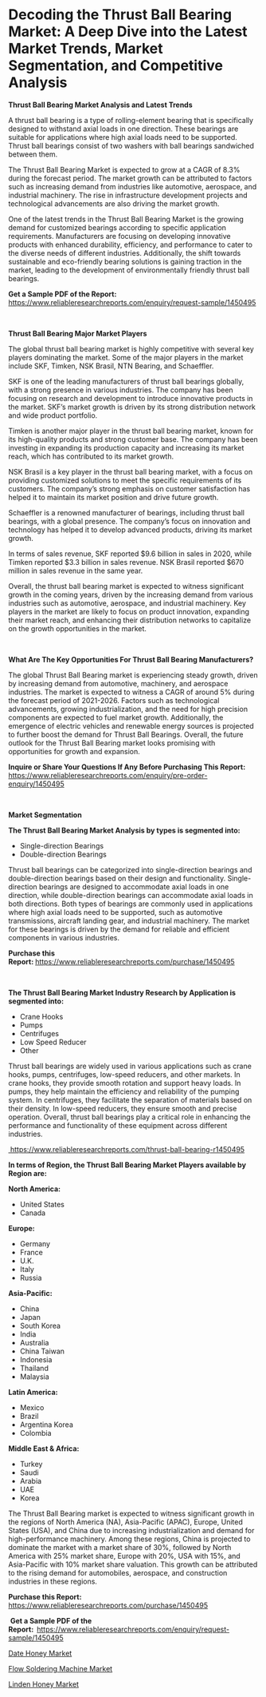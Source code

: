 <p><h1>Decoding the Thrust Ball Bearing Market: A Deep Dive into the Latest Market Trends, Market Segmentation, and Competitive Analysis</h1></p><p><strong>Thrust Ball Bearing Market Analysis and Latest Trends</strong></p>
<p><p>A thrust ball bearing is a type of rolling-element bearing that is specifically designed to withstand axial loads in one direction. These bearings are suitable for applications where high axial loads need to be supported. Thrust ball bearings consist of two washers with ball bearings sandwiched between them.</p><p>The Thrust Ball Bearing Market is expected to grow at a CAGR of 8.3% during the forecast period. The market growth can be attributed to factors such as increasing demand from industries like automotive, aerospace, and industrial machinery. The rise in infrastructure development projects and technological advancements are also driving the market growth.</p><p>One of the latest trends in the Thrust Ball Bearing Market is the growing demand for customized bearings according to specific application requirements. Manufacturers are focusing on developing innovative products with enhanced durability, efficiency, and performance to cater to the diverse needs of different industries. Additionally, the shift towards sustainable and eco-friendly bearing solutions is gaining traction in the market, leading to the development of environmentally friendly thrust ball bearings.</p></p>
<p><strong>Get a Sample PDF of the Report:&nbsp;</strong> <a href="https://www.reliableresearchreports.com/enquiry/request-sample/1450495">https://www.reliableresearchreports.com/enquiry/request-sample/1450495</a></p>
<p>&nbsp;</p>
<p><strong>Thrust Ball Bearing Major Market Players</strong></p>
<p><p>The global thrust ball bearing market is highly competitive with several key players dominating the market. Some of the major players in the market include SKF, Timken, NSK Brasil, NTN Bearing, and Schaeffler. </p><p>SKF is one of the leading manufacturers of thrust ball bearings globally, with a strong presence in various industries. The company has been focusing on research and development to introduce innovative products in the market. SKF’s market growth is driven by its strong distribution network and wide product portfolio.</p><p>Timken is another major player in the thrust ball bearing market, known for its high-quality products and strong customer base. The company has been investing in expanding its production capacity and increasing its market reach, which has contributed to its market growth.</p><p>NSK Brasil is a key player in the thrust ball bearing market, with a focus on providing customized solutions to meet the specific requirements of its customers. The company’s strong emphasis on customer satisfaction has helped it to maintain its market position and drive future growth.</p><p>Schaeffler is a renowned manufacturer of bearings, including thrust ball bearings, with a global presence. The company’s focus on innovation and technology has helped it to develop advanced products, driving its market growth.</p><p>In terms of sales revenue, SKF reported $9.6 billion in sales in 2020, while Timken reported $3.3 billion in sales revenue. NSK Brasil reported $670 million in sales revenue in the same year.</p><p>Overall, the thrust ball bearing market is expected to witness significant growth in the coming years, driven by the increasing demand from various industries such as automotive, aerospace, and industrial machinery. Key players in the market are likely to focus on product innovation, expanding their market reach, and enhancing their distribution networks to capitalize on the growth opportunities in the market.</p></p>
<p>&nbsp;</p>
<p><strong>What Are The Key Opportunities For Thrust Ball Bearing Manufacturers?</strong></p>
<p><p>The global Thrust Ball Bearing market is experiencing steady growth, driven by increasing demand from automotive, machinery, and aerospace industries. The market is expected to witness a CAGR of around 5% during the forecast period of 2021-2026. Factors such as technological advancements, growing industrialization, and the need for high precision components are expected to fuel market growth. Additionally, the emergence of electric vehicles and renewable energy sources is projected to further boost the demand for Thrust Ball Bearings. Overall, the future outlook for the Thrust Ball Bearing market looks promising with opportunities for growth and expansion.</p></p>
<p><strong>Inquire or Share Your Questions If Any Before Purchasing This Report:</strong> <a href="https://www.reliableresearchreports.com/enquiry/pre-order-enquiry/1450495">https://www.reliableresearchreports.com/enquiry/pre-order-enquiry/1450495</a></p>
<p>&nbsp;</p>
<p><strong>Market Segmentation</strong></p>
<p><strong>The Thrust Ball Bearing Market Analysis by types is segmented into:</strong></p>
<p><ul><li>Single-direction Bearings</li><li>Double-direction Bearings</li></ul></p>
<p><p>Thrust ball bearings can be categorized into single-direction bearings and double-direction bearings based on their design and functionality. Single-direction bearings are designed to accommodate axial loads in one direction, while double-direction bearings can accommodate axial loads in both directions. Both types of bearings are commonly used in applications where high axial loads need to be supported, such as automotive transmissions, aircraft landing gear, and industrial machinery. The market for these bearings is driven by the demand for reliable and efficient components in various industries.</p></p>
<p><strong>Purchase this Report:&nbsp;</strong><a href="https://www.reliableresearchreports.com/purchase/1450495">https://www.reliableresearchreports.com/purchase/1450495</a></p>
<p>&nbsp;</p>
<p><strong>The Thrust Ball Bearing Market Industry Research by Application is segmented into:</strong></p>
<p><ul><li>Crane Hooks</li><li>Pumps</li><li>Centrifuges</li><li>Low Speed Reducer</li><li>Other</li></ul></p>
<p><p>Thr​ust ball bearings are widely used in various applications such as crane hooks, pumps, centrifuges, low-speed reducers, and other markets. In crane hooks, they provide smooth rotation and support heavy loads. In pumps, they help maintain the efficiency and reliability of the pumping system. In centrifuges, they facilitate the separation of materials based on their density. In low-speed reducers, they ensure smooth and precise operation. Overall, thrust ball bearings play a critical role in enhancing the performance and functionality of these equipment across different industries.</p></p>
<p><a href="https://www.reliableresearchreports.com/thrust-ball-bearing-r1450495">&nbsp;https://www.reliableresearchreports.com/thrust-ball-bearing-r1450495</a></p>
<p><strong>In terms of Region, the Thrust Ball Bearing Market Players available by Region are:</strong></p>
<p>
    <p> <strong> North America: </strong>
        <ul>
            <li>United States</li>
            <li>Canada</li>
        </ul>
        </p> 
    <p> <strong> Europe: </strong>
        <ul>
            <li>Germany</li>
            <li>France</li>
            <li>U.K.</li>
            <li>Italy</li>
            <li>Russia</li>
        </ul>
        </p> 
    <p> <strong> Asia-Pacific: </strong>
        <ul>
            <li>China</li>
            <li>Japan</li>
            <li>South Korea</li>
            <li>India</li>
            <li>Australia</li>
            <li>China Taiwan</li>
            <li>Indonesia</li>
            <li>Thailand</li>
            <li>Malaysia</li>
        </ul>
        </p> 
    <p> <strong> Latin America: </strong>
        <ul>
            <li>Mexico</li>
            <li>Brazil</li>
            <li>Argentina Korea</li>
            <li>Colombia</li>
        </ul>
        </p> 
    <p> <strong> Middle East & Africa: </strong>
        <ul>
            <li>Turkey</li>
            <li>Saudi</li>
            <li>Arabia</li>
            <li>UAE</li>
            <li>Korea</li>
        </ul>
    </p>
    </p>
<p><p>The Thrust Ball Bearing market is expected to witness significant growth in the regions of North America (NA), Asia-Pacific (APAC), Europe, United States (USA), and China due to increasing industrialization and demand for high-performance machinery. Among these regions, China is projected to dominate the market with a market share of 30%, followed by North America with 25% market share, Europe with 20%, USA with 15%, and Asia-Pacific with 10% market share valuation. This growth can be attributed to the rising demand for automobiles, aerospace, and construction industries in these regions.</p></p>
<p><strong>Purchase this Report: </strong><a href="https://www.reliableresearchreports.com/purchase/1450495">https://www.reliableresearchreports.com/purchase/1450495</a></p>
<p>&nbsp;<strong>Get a Sample PDF of the Report:&nbsp;&nbsp;</strong><a href="https://www.reliableresearchreports.com/enquiry/request-sample/1450495">https://www.reliableresearchreports.com/enquiry/request-sample/1450495</a></p>
<p><strong></strong></p>
<p><p><a href="https://valiant-lunge-8fe.notion.site/Date-Honey-Market-Insight-Market-Trends-Growth-Forecasted-from-2024-TO-2031-e758073cd7fb49849977e63ce71876ec">Date Honey Market</a></p><p><a href="https://github.com/ChiragRp1/Market-Research-Report-List-4/blob/main/flow-soldering-machine-market.md">Flow Soldering Machine Market</a></p><p><a href="https://artistic-helicopter-ca9.notion.site/Linden-Honey-Market-Trends-and-Market-Analysis-forecasted-for-period-2024-2031-520490602db9407780b45d7b03725c9b">Linden Honey Market</a></p></p>